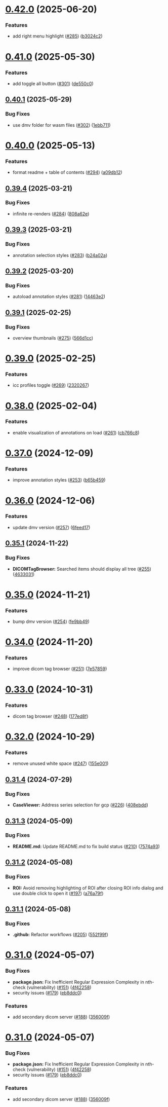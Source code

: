 # [0.42.0](https://github.com/ImagingDataCommons/slim/compare/v0.41.0...v0.42.0) (2025-06-20)


### Features

* add right menu highlight ([#285](https://github.com/ImagingDataCommons/slim/issues/285)) ([b3024c2](https://github.com/ImagingDataCommons/slim/commit/b3024c200f7982054d1268d68837ae4c21a8b7f1))

# [0.41.0](https://github.com/ImagingDataCommons/slim/compare/v0.40.1...v0.41.0) (2025-05-30)


### Features

* add toggle all button ([#301](https://github.com/ImagingDataCommons/slim/issues/301)) ([de550c0](https://github.com/ImagingDataCommons/slim/commit/de550c0b936339cafdf6931af71a75b03969b479))

## [0.40.1](https://github.com/ImagingDataCommons/slim/compare/v0.40.0...v0.40.1) (2025-05-29)


### Bug Fixes

* use dmv folder for wasm files ([#302](https://github.com/ImagingDataCommons/slim/issues/302)) ([1ebb711](https://github.com/ImagingDataCommons/slim/commit/1ebb711ab38138290c9cf506ad2972fadddbed93))

# [0.40.0](https://github.com/ImagingDataCommons/slim/compare/v0.39.4...v0.40.0) (2025-05-13)


### Features

* format readme + table of contents ([#294](https://github.com/ImagingDataCommons/slim/issues/294)) ([a09db12](https://github.com/ImagingDataCommons/slim/commit/a09db125e0b33a98fe848f66d668ba6f9167a96b))

## [0.39.4](https://github.com/ImagingDataCommons/slim/compare/v0.39.3...v0.39.4) (2025-03-21)


### Bug Fixes

* infinite re-renders ([#284](https://github.com/ImagingDataCommons/slim/issues/284)) ([808a62e](https://github.com/ImagingDataCommons/slim/commit/808a62e4850b4c6321bf5f9b386577187b8a3e82))

## [0.39.3](https://github.com/ImagingDataCommons/slim/compare/v0.39.2...v0.39.3) (2025-03-21)


### Bug Fixes

* annotation selection styles ([#283](https://github.com/ImagingDataCommons/slim/issues/283)) ([b24a02a](https://github.com/ImagingDataCommons/slim/commit/b24a02aec12073f47b9fbf3e80707057f7e149d7))

## [0.39.2](https://github.com/ImagingDataCommons/slim/compare/v0.39.1...v0.39.2) (2025-03-20)


### Bug Fixes

* autoload annotation styles ([#281](https://github.com/ImagingDataCommons/slim/issues/281)) ([14463e2](https://github.com/ImagingDataCommons/slim/commit/14463e2f1568e6280977589892ae95145d09c3da))

## [0.39.1](https://github.com/ImagingDataCommons/slim/compare/v0.39.0...v0.39.1) (2025-02-25)


### Bug Fixes

* overview thumbnails ([#275](https://github.com/ImagingDataCommons/slim/issues/275)) ([566d1cc](https://github.com/ImagingDataCommons/slim/commit/566d1ccb900cb0e30c14a1b7ac4c7da9f3f7c111))

# [0.39.0](https://github.com/ImagingDataCommons/slim/compare/v0.38.0...v0.39.0) (2025-02-25)


### Features

* icc profiles toggle  ([#269](https://github.com/ImagingDataCommons/slim/issues/269)) ([2320267](https://github.com/ImagingDataCommons/slim/commit/23202679246d8f2dbd8ac7b741d8d970e3cb3beb))

# [0.38.0](https://github.com/ImagingDataCommons/slim/compare/v0.37.0...v0.38.0) (2025-02-04)


### Features

* enable visualization of annotations on load ([#261](https://github.com/ImagingDataCommons/slim/issues/261)) ([cb766c8](https://github.com/ImagingDataCommons/slim/commit/cb766c812fa469150bb9bc183f26dfe355b59cdc))

# [0.37.0](https://github.com/ImagingDataCommons/slim/compare/v0.36.0...v0.37.0) (2024-12-09)


### Features

* improve annotation styles ([#253](https://github.com/ImagingDataCommons/slim/issues/253)) ([b65b459](https://github.com/ImagingDataCommons/slim/commit/b65b459eacc8516553a56dc5b8d236c404cdbd81))

# [0.36.0](https://github.com/ImagingDataCommons/slim/compare/v0.35.1...v0.36.0) (2024-12-06)


### Features

* update dmv version ([#257](https://github.com/ImagingDataCommons/slim/issues/257)) ([6feed17](https://github.com/ImagingDataCommons/slim/commit/6feed17845365a41fc48a991dc9d5f7e94d34c47))

## [0.35.1](https://github.com/ImagingDataCommons/slim/compare/v0.35.0...v0.35.1) (2024-11-22)


### Bug Fixes

* **DICOMTagBrowser:** Searched items should display all tree ([#255](https://github.com/ImagingDataCommons/slim/issues/255)) ([4633031](https://github.com/ImagingDataCommons/slim/commit/463303113ae9d4cb13b5aec8314947f21d39a725))

# [0.35.0](https://github.com/ImagingDataCommons/slim/compare/v0.34.0...v0.35.0) (2024-11-21)


### Features

* bump dmv version ([#254](https://github.com/ImagingDataCommons/slim/issues/254)) ([fe9bb49](https://github.com/ImagingDataCommons/slim/commit/fe9bb496aa503c54ee65ffba86a0cf14b7e7c20f))

# [0.34.0](https://github.com/ImagingDataCommons/slim/compare/v0.33.0...v0.34.0) (2024-11-20)


### Features

* improve dicom tag browser ([#251](https://github.com/ImagingDataCommons/slim/issues/251)) ([7e57859](https://github.com/ImagingDataCommons/slim/commit/7e57859287ea3b758f9d2cf4e53729063c589569))

# [0.33.0](https://github.com/ImagingDataCommons/slim/compare/v0.32.0...v0.33.0) (2024-10-31)


### Features

* dicom tag browser ([#248](https://github.com/ImagingDataCommons/slim/issues/248)) ([177ed8f](https://github.com/ImagingDataCommons/slim/commit/177ed8f6b6e82614f9563eb22584c2c6b8bc8de4))

# [0.32.0](https://github.com/ImagingDataCommons/slim/compare/v0.31.4...v0.32.0) (2024-10-29)


### Features

* remove unused white space ([#247](https://github.com/ImagingDataCommons/slim/issues/247)) ([155e001](https://github.com/ImagingDataCommons/slim/commit/155e0018c2fd8b87eee70c207051de9df55f0ada))

## [0.31.4](https://github.com/ImagingDataCommons/slim/compare/v0.31.3...v0.31.4) (2024-07-29)


### Bug Fixes

* **CaseViewer:** Address series selection for gcp ([#226](https://github.com/ImagingDataCommons/slim/issues/226)) ([408ebdd](https://github.com/ImagingDataCommons/slim/commit/408ebdd4d2c4f7668be06aeec9e74c8a5d0a3241))

## [0.31.3](https://github.com/ImagingDataCommons/slim/compare/v0.31.2...v0.31.3) (2024-05-09)


### Bug Fixes

* **README.md:** Update README.md to fix build status ([#210](https://github.com/ImagingDataCommons/slim/issues/210)) ([7574a93](https://github.com/ImagingDataCommons/slim/commit/7574a93b0c9a303202f135566328c69eb605cd69))

## [0.31.2](https://github.com/ImagingDataCommons/slim/compare/v0.31.1...v0.31.2) (2024-05-08)


### Bug Fixes

* **ROI:** Avoid removing highlighting of ROI after closing ROI info dialog and use double click to open it ([#197](https://github.com/ImagingDataCommons/slim/issues/197)) ([a76a79f](https://github.com/ImagingDataCommons/slim/commit/a76a79f46c09f876933e9a6d57b667d673f13e96))

## [0.31.1](https://github.com/ImagingDataCommons/slim/compare/v0.31.0...v0.31.1) (2024-05-08)


### Bug Fixes

* **.github:** Refactor workflows ([#205](https://github.com/ImagingDataCommons/slim/issues/205)) ([552f99f](https://github.com/ImagingDataCommons/slim/commit/552f99f3052c039801f0a6b86564445a3497cc26))

# [0.31.0](https://github.com/ImagingDataCommons/slim/compare/v0.30.0...v0.31.0) (2024-05-07)


### Bug Fixes

* **package.json:** Fix Inefficient Regular Expression Complexity in nth-check (vulnerability) ([#151](https://github.com/ImagingDataCommons/slim/issues/151)) ([4f42258](https://github.com/ImagingDataCommons/slim/commit/4f4225889cedb853c79db84bac8aee94f0b41715))
* security issues ([#179](https://github.com/ImagingDataCommons/slim/issues/179)) ([eb8ddc0](https://github.com/ImagingDataCommons/slim/commit/eb8ddc093427547e7e178973fc871c47fa18ed61))


### Features

* add secondary dicom server ([#188](https://github.com/ImagingDataCommons/slim/issues/188)) ([356009f](https://github.com/ImagingDataCommons/slim/commit/356009f6a86cd96bfa6c6b478adb46683fbdcd3d))

# [0.31.0](https://github.com/ImagingDataCommons/slim/compare/v0.30.0...v0.31.0) (2024-05-07)


### Bug Fixes

* **package.json:** Fix Inefficient Regular Expression Complexity in nth-check (vulnerability) ([#151](https://github.com/ImagingDataCommons/slim/issues/151)) ([4f42258](https://github.com/ImagingDataCommons/slim/commit/4f4225889cedb853c79db84bac8aee94f0b41715))
* security issues ([#179](https://github.com/ImagingDataCommons/slim/issues/179)) ([eb8ddc0](https://github.com/ImagingDataCommons/slim/commit/eb8ddc093427547e7e178973fc871c47fa18ed61))


### Features

* add secondary dicom server ([#188](https://github.com/ImagingDataCommons/slim/issues/188)) ([356009f](https://github.com/ImagingDataCommons/slim/commit/356009f6a86cd96bfa6c6b478adb46683fbdcd3d))

